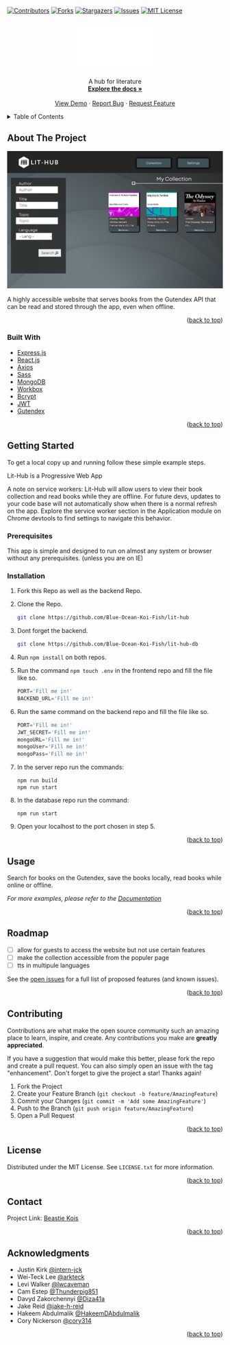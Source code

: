 <div id="top"></div>
<!--
*** Thanks for checking out the Best-README-Template. If you have a suggestion
*** that would make this better, please fork the repo and create a pull request
*** or simply open an issue with the tag "enhancement".
*** Don't forget to give the project a star!
*** Thanks again! Now go create something AMAZING! :D
-->



<!-- PROJECT SHIELDS -->
<!--
*** I'm using markdown "reference style" links for readability.
*** Reference links are enclosed in brackets [ ] instead of parentheses ( ).
*** See the bottom of this document for the declaration of the reference variables
*** for contributors-url, forks-url, etc. This is an optional, concise syntax you may use.
*** https://www.markdownguide.org/basic-syntax/#reference-style-links
-->
[![Contributors][contributors-shield]][contributors-url]
[![Forks][forks-shield]][forks-url]
[![Stargazers][stars-shield]][stars-url]
[![Issues][issues-shield]][issues-url]
[![MIT License][license-shield]][license-url]




<!-- PROJECT LOGO -->
<br />
<div align="center">
  <a href="https://github.com/Blue-Ocean-Koi-Fish/lit-hub">
    <img src="./public/assets/images/logo.png" alt="Logo" width="200" height="100">
  </a>

  <p align="center">
    A hub for literature
    <br />
    <a href="https://github.com/Blue-Ocean-Koi-Fish/lit-hub"><strong>Explore the docs »</strong></a>
    <br />
    <br />
    <a href="https://lit-hub.herokuapp.com/">View Demo</a>
    ·
    <a href="https://github.com/Blue-Ocean-Koi-Fish/lit-hub/issues">Report Bug</a>
    ·
    <a href="https://github.com/Blue-Ocean-Koi-Fish/lit-hub/issues">Request Feature</a>
  </p>
</div>



<!-- TABLE OF CONTENTS -->
<details>
  <summary>Table of Contents</summary>
  <ol>
    <li>
      <a href="#about-the-project">About The Project</a>
      <ul>
        <li><a href="#built-with">Built With</a></li>
      </ul>
    </li>
    <li>
      <a href="#getting-started">Getting Started</a>
      <ul>
        <li><a href="#prerequisites">Prerequisites</a></li>
        <li><a href="#installation">Installation</a></li>
      </ul>
    </li>
    <li><a href="#usage">Usage</a></li>
    <li><a href="#roadmap">Roadmap</a></li>
    <li><a href="#contributing">Contributing</a></li>
    <li><a href="#license">License</a></li>
    <li><a href="#contact">Contact</a></li>
    <li><a href="#acknowledgments">Acknowledgments</a></li>
  </ol>
</details>



<!-- ABOUT THE PROJECT -->
## About The Project

[![Product Name Screen Shot][product-screenshot]](https://lit-hub.herokuapp.com/)

A highly accessible website that serves books from the Gutendex API that can be read and stored through the app, even when offline.

<p align="right">(<a href="#top">back to top</a>)</p>



### Built With

* [Express.js](https://expressjs.com/)
* [React.js](https://reactjs.org/)
* [Axios](https://axios-http.com/docs/intro)
* [Sass](https://sass-lang.com/)
* [MongoDB](https://www.mongodb.com/)
* [Workbox](https://www.workbox.com/)
* [Bcrypt](https://bcrypt.online/)
* [JWT](https://jwt.io/)
* [Gutendex](https://gutendex.com/)

<p align="right">(<a href="#top">back to top</a>)</p>



<!-- GETTING STARTED -->
## Getting Started

To get a local copy up and running follow these simple example steps.

Lit-Hub is a Progressive Web App

A note on service workers: Lit-Hub will allow users to view their book collection and read books while they are offline. For future devs, updates to your code base will not automatically show when there is a normal refresh on the app. Explore the service worker section in the Application module on Chrome devtools to find settings to navigate this behavior.

### Prerequisites

This app is simple and designed to run on almost any system or browser without any prerequisites. (unless you are on IE)

### Installation

1. Fork this Repo as well as the backend Repo.
2. Clone the Repo.
   ```sh
   git clone https://github.com/Blue-Ocean-Koi-Fish/lit-hub
   ```
3. Dont forget the backend.
   ```sh
   git clone https://github.com/Blue-Ocean-Koi-Fish/lit-hub-db
   ```
4. Run `npm install` on both repos.

5. Run the command `npm touch .env` in the frontend repo and fill the file like so.
   ```js
   PORT='Fill me in!'
   BACKEND_URL='Fill me in!'
   ```
5. Run the same command on the backend repo and fill the file like so.
   ```js
   PORT='Fill me in!'
   JWT_SECRET='Fill me in!'
   mongoURL='Fill me in!'
   mongoUser='Fill me in!'
   mongoPass='Fill me in!'
   ```
6. In the server repo run the commands:
    ```
    npm run build
    npm run start
    ```

7. In the database repo run the command:
    ```
    npm run start
    ```

8. Open your localhost to the port chosen in step 5.


<p align="right">(<a href="#top">back to top</a>)</p>



<!-- USAGE EXAMPLES -->
## Usage

Search for books on the Gutendex, save the books locally, read books while online or offline.

_For more examples, please refer to the [Documentation](https://gutendex.com/)_

<p align="right">(<a href="#top">back to top</a>)</p>



<!-- ROADMAP -->
## Roadmap

- [ ] allow for guests to access the website but not use certain features 
- [ ] make the collection accessible from the populer page
- [ ] tts in multipule languages 

See the [open issues](https://github.com/github_username/repo_name/issues) for a full list of proposed features (and known issues).

<p align="right">(<a href="#top">back to top</a>)</p>



<!-- CONTRIBUTING -->
## Contributing

Contributions are what make the open source community such an amazing place to learn, inspire, and create. Any contributions you make are **greatly appreciated**.

If you have a suggestion that would make this better, please fork the repo and create a pull request. You can also simply open an issue with the tag "enhancement".
Don't forget to give the project a star! Thanks again!

1. Fork the Project
2. Create your Feature Branch (`git checkout -b feature/AmazingFeature`)
3. Commit your Changes (`git commit -m 'Add some AmazingFeature'`)
4. Push to the Branch (`git push origin feature/AmazingFeature`)
5. Open a Pull Request

<p align="right">(<a href="#top">back to top</a>)</p>



<!-- LICENSE -->
## License

Distributed under the MIT License. See `LICENSE.txt` for more information.

<p align="right">(<a href="#top">back to top</a>)</p>



<!-- CONTACT -->
## Contact



Project Link: [Beastie Kois](https://github.com/Blue-Ocean-Koi-Fish)

<p align="right">(<a href="#top">back to top</a>)</p>



<!-- ACKNOWLEDGMENTS -->
## Acknowledgments

* Justin Kirk [@intern-jck](https://github.com/intern-jck)
* Wei-Teck Lee [@arkteck](https://github.com/arkteck)
* Levi Walker [@lwcaveman](https://github.com/lwcaveman)
* Cam Estep [@Thunderpig851](https://github.com/Thunderpig851)
* Davyd Zakorchennyi [@Diza41a](https://github.com/Diza41a)
* Jake Reid [@jake-h-reid](https://www.linkedin.com/in/jake-h-reid/)
* Hakeem Abdulmalik [@HakeemDAbdulmalik](https://github.com/HakeemDAbdulmalik)
* Cory Nickerson [@cory314](github.com/cory314)

<p align="right">(<a href="#top">back to top</a>)</p>

<!-- MARKDOWN LINKS & IMAGES -->
<!-- https://www.markdownguide.org/basic-syntax/#reference-style-links -->
[contributors-shield]: https://img.shields.io/github/contributors/Blue-Ocean-Koi-Fish/lit-hub.svg?style=for-the-badge
[contributors-url]: https://github.com/Blue-Ocean-Koi-Fish/lit-hub/graphs/contributors
[forks-shield]: https://img.shields.io/github/forks/Blue-Ocean-Koi-Fish/lit-hub.svg?style=for-the-badge
[forks-url]: https://github.com/Blue-Ocean-Koi-Fish/lit-hub/network/members
[stars-shield]: https://img.shields.io/github/stars/Blue-Ocean-Koi-Fish/lit-hub.svg?style=for-the-badge
[stars-url]: https://github.com/Blue-Ocean-Koi-Fish/lit-hub/stargazers
[issues-shield]: https://img.shields.io/github/issues/Blue-Ocean-Koi-Fish/lit-hub.svg?style=for-the-badge
[issues-url]: https://github.com/Blue-Ocean-Koi-Fish/lit-hub/issues
[license-shield]: https://img.shields.io/github/license/Blue-Ocean-Koi-Fish/lit-hub.svg?style=for-the-badge
[license-url]: https://github.com/Blue-Ocean-Koi-Fish/lit-hub/blob/master/LICENSE.txt
[product-screenshot]: ./public/assets/Screen%20Shot%202022-07-01%20at%204.17.39%20PM.png

